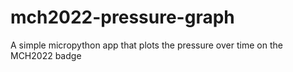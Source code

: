 # mch2022-pressure-graph
A simple micropython app that plots the pressure over time on the MCH2022 badge
